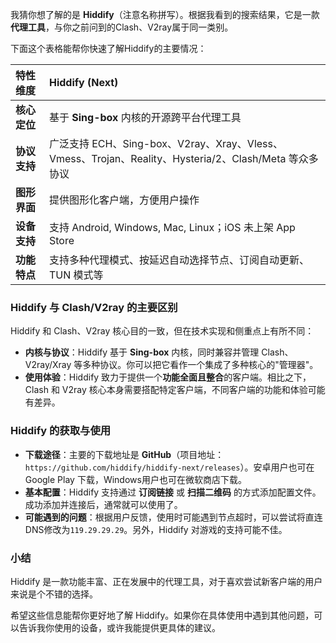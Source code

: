 我猜你想了解的是 **Hiddify**（注意名称拼写）。根据我看到的搜索结果，它是一款**代理工具**，与你之前问到的Clash、V2ray属于同一类别。

下面这个表格能帮你快速了解Hiddify的主要情况：

| 特性维度       | Hiddify (Next)                                                                                               |
| :------------- | :----------------------------------------------------------------------------------------------------------- |
| **核心定位**   | 基于 **Sing-box** 内核的开源跨平台代理工具                                                              |
| **协议支持**   | 广泛支持 ECH、Sing-box、V2ray、Xray、Vless、Vmess、Trojan、Reality、Hysteria/2、Clash/Meta 等众多协议 |
| **图形界面**   | 提供图形化客户端，方便用户操作                                                                       |
| **设备支持**   | 支持 Android, Windows, Mac, Linux；iOS 未上架 App Store                                                 |
| **功能特点**   | 支持多种代理模式、按延迟自动选择节点、订阅自动更新、TUN 模式等                                          |

###  Hiddify 与 Clash/V2ray 的主要区别

Hiddify 和 Clash、V2ray 核心目的一致，但在技术实现和侧重点上有所不同：

-   **内核与协议**：Hiddify 基于 **Sing-box** 内核，同时兼容并管理 Clash、V2ray/Xray 等多种协议。你可以把它看作一个集成了多种核心的"管理器"。
-   **使用体验**：Hiddify 致力于提供一个**功能全面且整合**的客户端。相比之下，Clash 和 V2ray 核心本身需要搭配特定客户端，不同客户端的功能和体验可能有差异。

###  Hiddify 的获取与使用

-   **下载途径**：主要的下载地址是 **GitHub**（项目地址：`https://github.com/hiddify/hiddify-next/releases`）。安卓用户也可在 Google Play 下载，Windows用户也可在微软商店下载。
-   **基本配置**：Hiddify 支持通过 **订阅链接** 或 **扫描二维码** 的方式添加配置文件。成功添加并连接后，通常就可以使用了。
-   **可能遇到的问题**：根据用户反馈，使用时可能遇到节点超时，可以尝试将直连DNS修改为`119.29.29.29`。另外，Hiddify 对游戏的支持可能不佳。

###  小结

Hiddify 是一款功能丰富、正在发展中的代理工具，对于喜欢尝试新客户端的用户来说是个不错的选择。

希望这些信息能帮你更好地了解 Hiddify。如果你在具体使用中遇到其他问题，可以告诉我你使用的设备，或许我能提供更具体的建议。
